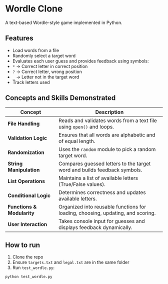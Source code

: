 # Wordle Clone 
A text-based Wordle-style game implemented in Python.

## Features
- Load words from a file
- Randomly select a target word
-  Evaluates each user guess and provides feedback using symbols:
  - `*` → Correct letter in correct position  
  - `?` → Correct letter, wrong position  
  - `_` → Letter not in the target word 
- Track letters used

## Concepts and Skills Demonstrated

| Concept | Description |
|----------|--------------|
| **File Handling** | Reads and validates words from a text file using `open()` and loops. |
| **Validation Logic** | Ensures that all words are alphabetic and of equal length. |
| **Randomization** | Uses the `random` module to pick a random target word. |
| **String Manipulation** | Compares guessed letters to the target word and builds feedback symbols. |
| **List Operations** | Maintains a list of available letters (True/False values). |
| **Conditional Logic** | Determines correctness and updates available letters. |
| **Functions & Modularity** | Organized into reusable functions for loading, choosing, updating, and scoring. |
| **User Interaction** | Takes console input for guesses and displays feedback dynamically. |

## How to run
1. Clone the repo
2. Ensure `targets.txt` and `legal.txt` are in the same folder
3. Run `test_wordle.py`:
```bash
python test_wordle.py
